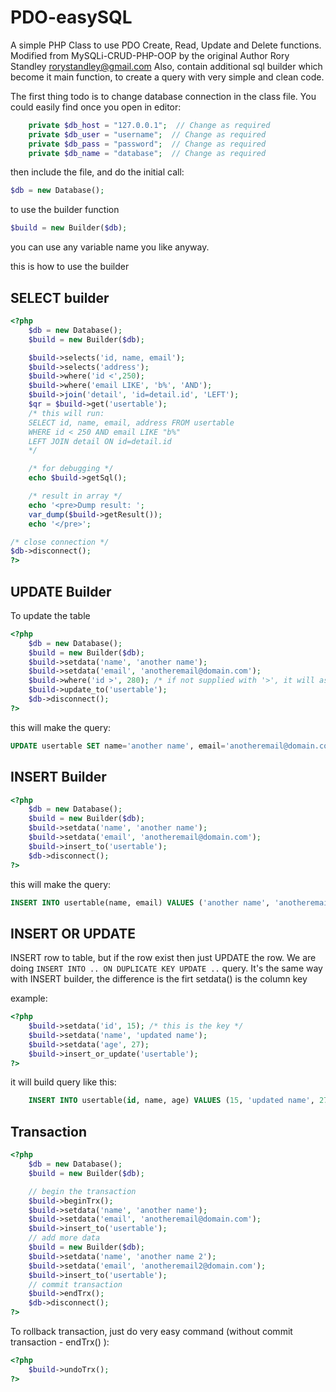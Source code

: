 # PDO-easySQL
A simple PHP Class to use PDO Create, Read, Update and Delete functions. 
Modified from MySQLi-CRUD-PHP-OOP by the original Author Rory Standley <rorystandley@gmail.com>
Also, contain additional sql builder which become it main function, to create a query with very simple and clean code.

The first thing todo is to change database connection in the class file. 
You could easily find once you open in editor:
```php
	private $db_host = "127.0.0.1";  // Change as required
	private $db_user = "username";  // Change as required
	private $db_pass = "password";  // Change as required
	private $db_name = "database";  // Change as required
```
then include the file, and do the initial call:

```php
$db = new Database();
```

to use the builder function
```php
$build = new Builder($db);
```
you can use any variable name you like anyway.

this is how to use the builder
## SELECT builder
```php
<?php
	$db = new Database();
	$build = new Builder($db);

	$build->selects('id, name, email');
	$build->selects('address');
	$build->where('id <',250);
	$build->where('email LIKE', 'b%', 'AND'); 
	$build->join('detail', 'id=detail.id', 'LEFT'); 
	$qr = $build->get('usertable');
	/* this will run:
	SELECT id, name, email, address FROM usertable
	WHERE id < 250 AND email LIKE "b%"
	LEFT JOIN detail ON id=detail.id
	*/

	/* for debugging */
	echo $build->getSql();

	/* result in array */
	echo '<pre>Dump result: ';
	var_dump($build->getResult());
	echo '</pre>';

/* close connection */
$db->disconnect();
?>
```
## UPDATE Builder
To update the table
```php
<?php
	$db = new Database();
	$build = new Builder($db);
	$build->setdata('name', 'another name');
	$build->setdata('email', 'anotheremail@domain.com');
	$build->where('id >', 280); /* if not supplied with '>', it will assume '=' */
	$build->update_to('usertable');
	$db->disconnect();
?>
```
this will make the query: 
```sql
UPDATE usertable SET name='another name', email='anotheremail@domain.com' WHERE id > 280
```

## INSERT Builder
```php
<?php
	$db = new Database();
	$build = new Builder($db);
	$build->setdata('name', 'another name');
	$build->setdata('email', 'anotheremail@domain.com');
	$build->insert_to('usertable');
	$db->disconnect();
?>
```
this will make the query: 
```sql
INSERT INTO usertable(name, email) VALUES ('another name', 'anotheremail@domain.com')
```
## INSERT OR UPDATE
INSERT row to table, but if the row exist then just UPDATE the row.
We are doing `INSERT INTO .. ON DUPLICATE KEY UPDATE ..` query.
It's the same way with INSERT builder, 
the difference is the firt setdata() is the column key

example:
```php
<?php
	$build->setdata('id', 15); /* this is the key */
	$build->setdata('name', 'updated name');
	$build->setdata('age', 27);
	$build->insert_or_update('usertable');
?>
```
it will build query like this:
```sql
	INSERT INTO usertable(id, name, age) VALUES (15, 'updated name', 27) ON DUPLICATE KEY UPDATE name='updated name', age=27
```

## Transaction
```php
<?php
	$db = new Database();
	$build = new Builder($db);

	// begin the transaction
	$build->beginTrx();
	$build->setdata('name', 'another name');
	$build->setdata('email', 'anotheremail@domain.com');
	$build->insert_to('usertable');
	// add more data
	$build = new Builder($db);
	$build->setdata('name', 'another name 2');
	$build->setdata('email', 'anotheremail2@domain.com');
	$build->insert_to('usertable');
	// commit transaction
	$build->endTrx();
	$db->disconnect();
?>
```

To rollback transaction, just do very easy command (without commit transaction - endTrx() ):
```php
<?php
	$build->undoTrx();
?>
```

